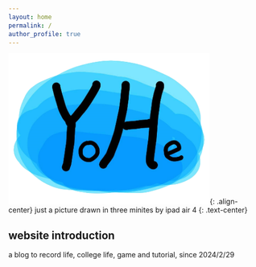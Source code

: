 ```yaml
---
layout: home
permalink: /
author_profile: true
---
```


![](/assets/images/yohelogo.png){: .align-center}
just a picture drawn in three minites by ipad air 4
{: .text-center}

## website introduction

a blog to record life, college life, game and tutorial, since 2024/2/29